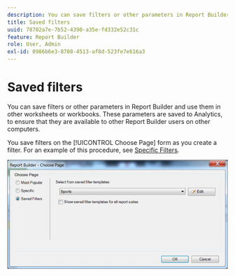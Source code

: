 ```yaml
---
description: You can save filters or other parameters in Report Builder and use them in other worksheets or workbooks. These parameters are saved to Analytics, to ensure that they are available to other Report Builder users on other computers.
title: Saved filters
uuid: 78702a7e-7b52-4390-a35e-fd332e52c31c
feature: Report Builder
role: User, Admin
exl-id: 0986b6e3-8708-4513-af8d-523fe7e616a3
---
```

# Saved filters

You can save filters or other parameters in Report Builder and use them in other worksheets or workbooks. These parameters are saved to Analytics, to ensure that they are available to other Report Builder users on other computers.

You save filters on the [!UICONTROL Choose Page] form as you create a filter. For an example of this procedure, see [Specific Filters](/help/analyze/legacy-report-builder/layout/c-filter-dimensions/t-specific-filters.md).

![Screenshot of the Choose Page form and options for Most Popular, Specific, and Saved Filters pages.](assets/choose_page_saved.png)

